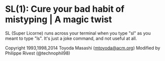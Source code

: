 SL(1): Cure your bad habit of mistyping | A magic twist
=======================================

SL (Super Licorne) runs across your terminal when you type "sl" as
you meant to type "ls". It's just a joke command, and not useful at
all.

Copyright 1993,1998,2014 Toyoda Masashi (mtoyoda@acm.org)
Modified by Philippe Rivest (@technophil98)